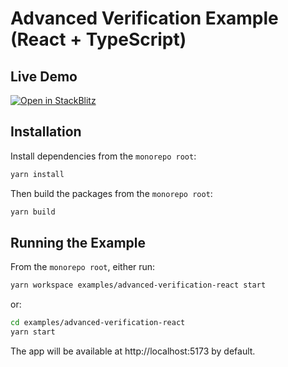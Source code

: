 # Advanced Verification Example (React + TypeScript)

## Live Demo
[![Open in StackBlitz](https://developer.stackblitz.com/img/open_in_stackblitz.svg)](https://stackblitz.com/github/rarimo/zk-passport/tree/main/examples/advanced-verification-react)

## Installation

Install dependencies from the `monorepo root`:

```bash
yarn install
```

Then build the packages from the `monorepo root`:

```bash
yarn build
```

## Running the Example

From the `monorepo root`, either run:

```bash
yarn workspace examples/advanced-verification-react start
```

or:

```bash
cd examples/advanced-verification-react
yarn start
```

The app will be available at http://localhost:5173 by default.
